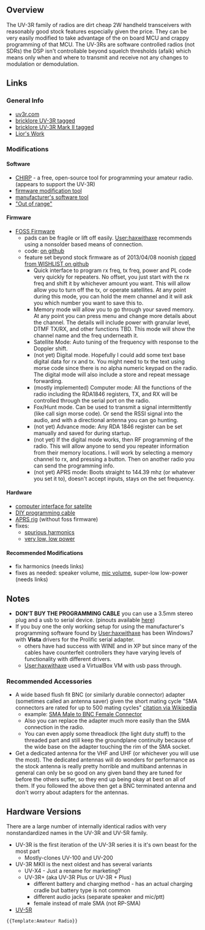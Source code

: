 ## Overview

The UV-3R family of radios are dirt cheap 2W handheld transceivers with
reasonably good stock features especially given the price. They can be
very easily modified to take advantage of the on board MCU and crappy
programming of that MCU. The UV-3Rs are software controlled radios (not
SDRs) the DSP isn't controllable beyond squelch thresholds (afaik) which
means only when and where to transmit and receive not any changes to
modulation or demodulation.

## Links

### General Info

-   [uv3r.com](http://uv3r.com/)
-   [bricklore UV-3R
    tagged](http://www.brickolore.com/search/label/UV-3R)
-   [bricklore UV-3R Mark II
    tagged](http://www.brickolore.com/search/label/UV-3R%20Mark%20II)
-   [Lior's
    Work](http://www.liorelazary.com/index.php?option=com_content&view=article&id=51:hacking-the-uv3r&catid=14:baofeng-uv5r&Itemid=17)

### Modifications

#### Software

-   [CHIRP](http://chirp.danplanet.com/projects/chirp/wiki/Home) - a
    free, open-source tool for programming your amateur radio. (appears
    to support the UV-3R)
-   [firmware modification
    tool](http://www.radioaficion.com/HamNews/articles/9289-baofeng-uv-3r-220-mhz-soft-mod.html)
-   [manufacturer's software
    tool](http://www.brickolore.com/2011/12/baofeng-uv-3r-software-version-110-uv.html)
-   ["Out of
    range"](http://hamradio.selfip.com/i6ibe/baofeng/frequenze.htm)

#### Firmware

-   [FOSS
    Firmware](http://www.liorelazary.com/index.php?option=com_content&view=article&id=51:hacking-the-uv3r&catid=14:baofeng-uv5r&Itemid=17)
    -   pads can be fragile or lift off easily.
        [User:haxwithaxe](User:haxwithaxe) recommends using a
        nonsolder based means of connection.
    -   code: [on github](https://github.com/lelazary/UV3RMod)
    -   feature set beyond stock firmware as of 2013/04/08 noonish
        [ripped from WISHLIST on
        github](https://github.com/lelazary/UV3RMod/blob/master/WISHLIST)
        -   Quick interface to program rx freq, tx freq, power and PL
            code very quickly for repeaters. No offset, you just start
            with the rx freq and shift it by whichever amount you want.
            This will allow allow you to turn off the tx, or operate
            satellites. At any point during this mode, you can hold the
            mem channel and it will ask you which number you want to
            save this to.
        -   Memory mode will allow you to go through your saved memory.
            At any point you can press menu and change more details
            about the channel. The details will include power with
            granular level, DTMF TX/RX, and other functions TBD. This
            mode will show the channel name and the freq underneath it.
        -   Satellite Mode: Auto tuning of the frequency with response
            to the Doppler shift.
        -   (not yet) Digital mode. Hopefully I could add some text base
            digital data for rx and tx. You might need to tx the text
            using morse code since there is no alpha numeric keypad on
            the radio. The digital mode will also include a store and
            repeat message forwarding.
        -   (mostly implemented) Computer mode: All the functions of the
            radio including the RDA1846 registers, TX, and RX will be
            controlled through the serial port on the radio.
        -   Fox/Hunt mode. Can be used to transmit a signal
            intermittently (like call sign morse code). Or send the RSSI
            signal into the audio, and with a directional antenna you
            can go hunting.
        -   (not yet) Advance mode: Any RDA 1846 register can be set
            manually and saved for during startup.
        -   (not yet) If the digital mode works, then RF programming of
            the radio. This will allow anyone to send you repeater
            information from their memory locations. I will work by
            selecting a memory channel to rx, and pressing a button.
            Then on another radio you can send the programming info.
        -   (not yet) APRS mode: Boots straight to 144.39 mhz (or
            whatever you set it to), doesn't accept inputs, stays on the
            set frequency.

#### Hardware

-   [computer interface for
    satelite](http://hamradio.selfip.com/i6ibe/baofeng/baofeng.htm)
-   [DIY programming
    cable](http://uv3r.com/images/uv-3r_programming_ha4bf.jpg)
-   [APRS
    rig](https://sivantoledotech.wordpress.com/2011/12/23/building-an-aprs-tracker/)
    (without foss firmware)
-   fixes:
    -   [spurious
        harmonics](http://www.brickolore.com/2011/11/baofeng-uv-3r-second-harmonic-issue.html)
    -   [very low, low
        power](http://groups.yahoo.com/group/UV-3R/message/4036)

#### Recommended Modifications

-   fix harmonics (needs links)
-   fixes as needed: speaker volume, [mic
    volume](HAM_HT_Baofeng_UV-3R_Mic-Volume), super-low
    low-power (needs links)

## Notes

-   **DON'T BUY THE PROGRAMMING CABLE** you can use a 3.5mm stereo plug
    and a usb to serial device. (pinouts available
    [here](http://uv3r.com/))
-   If you buy one the only working setup for using the manufacturer's
    programming software found by
    [User:haxwithaxe](User:haxwithaxe) has been Windows7 with
    **Vista** drivers for the Prolific serial adapter.
    -   others have had success with WINE and in XP but since many of
        the cables have counterfeit controllers they have varying levels
        of functionality with different drivers.
    -   [User:haxwithaxe](User:haxwithaxe) used a VirtualBox
        VM with usb pass through.

### Recommended Accessories

-   A wide based flush fit BNC (or similarly durable connector) adapter
    (sometimes called an antenna saver) given the short mating cycle
    "SMA connectors are rated for up to 500 mating cycles" [citation via
    Wikipedia](https://en.wikipedia.org/wiki/SMA_connector)
    -   example: [SMA Male to BNC Female
        Connector](http://thumbs4.ebaystatic.com/m/mUgb7YRjFqInb9GoQZVkQMw/140.jpg)
    -   Also you can replace the adapter much more easily than the SMA
        connection in the radio.
    -   You can even apply some threadlock (the light duty stuff) to the
        threaded part and still keep the groundplane continuity because
        of the wide base on the adapter touching the rim of the SMA
        socket.
-   Get a dedicated antenna for the VHF and UHF (or whichever you will
    use the most). The dedicated antennas will do wonders for
    performance as the stock antenna is really pretty horrible and
    multiband antennas in general can only be so good on any given band
    they are tuned for before the others suffer, so they end up being
    okay at best on all of them. If you followed the above then get a
    BNC terminated antenna and don't worry about adapters for the
    antennas.

## Hardware Versions

There are a large number of internally identical radios with very
nonstandardized names in the UV-3R and UV-5R family.

-   UV-3R is the first iteration of the UV-3R series it is it's own
    beast for the most part
    -   Mostly-clones UV-100 and UV-200
-   UV-3R MKII is the next oldest and has several variants
    -   UV-X4 - Just a rename for marketing?
    -   UV-3R+ (aka UV-3R Plus or UV-3R + Plus)
        -   different battery and charging method - has an actual
            charging cradle but battery type is not common
        -   different audio jacks (separate speaker and mic/ptt)
        -   female instead of male SMA (not RP-SMA)
-   [UV-5R](HAM_HT_Baofeng_UV-5R)

```{=mediawiki}
{{Template:Amateur Radio}}
```
